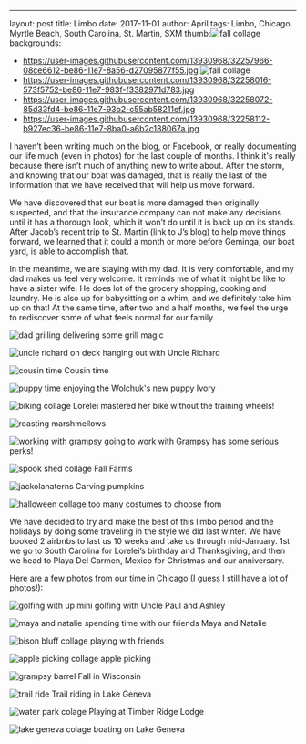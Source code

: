 ---
layout: post
title: Limbo
date: 2017-11-01
author: April
tags:  Limbo, Chicago, Myrtle Beach, South Carolina, St. Martin, SXM
thumb:![fall collage](https://user-images.githubusercontent.com/13930968/32258127-cbcda5f6-be86-11e7-9fc6-8e65d45d6788.jpg)
backgrounds:
- https://user-images.githubusercontent.com/13930968/32257966-08ce6612-be86-11e7-8a56-d27095877f55.jpg
![fall collage](https://user-images.githubusercontent.com/13930968/32258127-cbcda5f6-be86-11e7-9fc6-8e65d45d6788.jpg)
- https://user-images.githubusercontent.com/13930968/32258016-573f5752-be86-11e7-983f-f3382971d783.jpg
- https://user-images.githubusercontent.com/13930968/32258072-85d33fd4-be86-11e7-93b2-c55ab58211ef.jpg
- https://user-images.githubusercontent.com/13930968/32258112-b927ec36-be86-11e7-8ba0-a6b2c188067a.jpg

I haven’t been writing much on the blog, or Facebook, or really documenting our life much (even in photos) for the last couple of months. I think it's really because there isn’t much of anything new to write about. After the storm, and knowing that our boat was damaged, that is really the last of the information that we have received that will help us move forward. 

We have discovered that our boat is more damaged then originally suspected, and that the insurance company can not make any decisions until it has a thorough look, which it won’t do until it is back up on its stands. After Jacob’s recent trip to St. Martin (link to J’s blog) to help move things forward, we learned that it could a month or more before Geminga, our boat yard, is able to accomplish that. 

In the meantime, we are staying with my dad. It is very comfortable, and my dad makes us feel very welcome. It reminds me of what it might be like to have a sister wife. He does lot of the grocery shopping, cooking and laundry. He is also up for babysitting on a whim, and we definitely take him up on that! At the same time, after two and a half months, we feel the urge to rediscover some of what feels normal for our family. 

![dad grilling](https://user-images.githubusercontent.com/13930968/32257966-08ce6612-be86-11e7-8a56-d27095877f55.jpg)
delivering some grill magic

![uncle richard on deck](https://user-images.githubusercontent.com/13930968/32257971-12126174-be86-11e7-9a66-730f705faf93.jpg)
hanging out with Uncle Richard

![cousin time](https://user-images.githubusercontent.com/13930968/32258016-573f5752-be86-11e7-983f-f3382971d783.jpg)
Cousin time

![puppy time](https://user-images.githubusercontent.com/13930968/32258009-513d64e8-be86-11e7-84b5-f0db4b7ffded.jpg)
enjoying the Wolchuk's new puppy Ivory

![biking collage](https://user-images.githubusercontent.com/13930968/32258112-b927ec36-be86-11e7-8ba0-a6b2c188067a.jpg)
Lorelei mastered her bike without the training wheels! 

![roasting marshmellows](https://user-images.githubusercontent.com/13930968/32257974-19f1b980-be86-11e7-8c17-dedc296ea6bc.jpg)

![working with grampsy](https://user-images.githubusercontent.com/13930968/32257979-1f15f598-be86-11e7-871c-b62ef1442a03.jpg)
going to work with Grampsy has some serious perks! 

![spook shed collage](https://user-images.githubusercontent.com/13930968/32258142-d98a8290-be86-11e7-8840-76ce923942f9.jpg)
Fall Farms

![jackolanaterns](https://user-images.githubusercontent.com/13930968/32258093-a37a73e0-be86-11e7-8483-e6af17e5bbd0.jpg)
Carving pumpkins

![halloween collage](https://user-images.githubusercontent.com/13930968/32258152-e143166e-be86-11e7-95bd-912309e5db47.jpg)
too many costumes to choose from

We have decided to try and make the best of this limbo period and the holidays by doing some traveling in the style we did last winter. We have booked 2 airbnbs to last us 10 weeks and take us through mid-January. 1st we go to South Carolina for Lorelei’s birthday and Thanksgiving, and then we head to Playa Del Carmen, Mexico for Christmas and our anniversary. 

Here are a few photos from our time in Chicago (I guess I still have a lot of photos!):

![golfing with up](https://user-images.githubusercontent.com/13930968/32257968-0d08dfa0-be86-11e7-920e-0ad751521912.jpg)
mini golfing with Uncle Paul and Ashley

![maya and natalie](https://user-images.githubusercontent.com/13930968/32258001-41bd4092-be86-11e7-86c5-c977f9936125.jpg)
spending time with our friends Maya and Natalie

![bison bluff collage](https://user-images.githubusercontent.com/13930968/32258097-a76b01d6-be86-11e7-9d6c-95a44bb3633b.jpg)
playing with friends 

![apple picking collage](https://user-images.githubusercontent.com/13930968/32258103-b0a4c516-be86-11e7-9791-f9fff2e356c2.jpg)
apple picking

![grampsy barrel](https://user-images.githubusercontent.com/13930968/32258057-732e41bc-be86-11e7-9da3-6435e58bf5ea.jpg)
Fall in Wisconsin

![trail ride](https://user-images.githubusercontent.com/13930968/32258072-85d33fd4-be86-11e7-93b2-c55ab58211ef.jpg)
Trail riding in Lake Geneva

![water park colage](https://user-images.githubusercontent.com/13930968/32258131-ce9490ce-be86-11e7-8d81-46c7f96cfe23.jpg)
Playing at Timber Ridge Lodge

![lake geneva colage](https://user-images.githubusercontent.com/13930968/32258133-d257c7da-be86-11e7-98af-efbe34128de4.jpg)
boating on Lake Geneva



